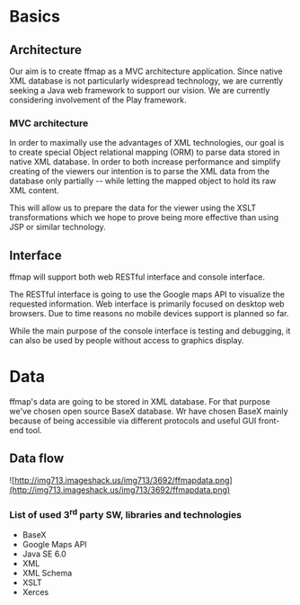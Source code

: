 # Basics #

## Architecture ##

Our aim is to create ffmap as a MVC architecture application. Since native XML database is not particularly widespread technology, we are currently seeking a Java web framework to support our vision. We are currently considering involvement of the Play framework.

### MVC architecture ###

In order to maximally use the advantages of XML technologies, our goal is to create special Object relational mapping (ORM) to parse data stored in native XML database. In order to both increase performance and simplify creating of the viewers our intention is to parse the XML data from the database only partially -- while letting the mapped object to hold its raw XML content.

This will allow us to prepare the data for the viewer using the XSLT transformations which we hope to prove being more effective than using JSP or similar technology.

## Interface ##

ffmap will support both web RESTful interface and console interface.

The RESTful interface is going to use the Google maps API to visualize the requested information. Web interface is primarily focused on desktop web browsers. Due to time reasons no mobile devices support is planned so far.

While the main purpose of the console interface is testing and debugging, it can also be used by people without access to graphics display.

# Data #

ffmap's data are going to be stored in XML database. For that purpose we've chosen open source BaseX database. Wr have chosen BaseX mainly because of being accessible via different protocols and useful GUI front-end tool.

## Data flow ##

![http://img713.imageshack.us/img713/3692/ffmapdata.png](http://img713.imageshack.us/img713/3692/ffmapdata.png)

### List of used 3<sup>rd</sup> party SW, libraries and technologies ###

  * BaseX
  * Google Maps API
  * Java SE 6.0
  * XML
  * XML Schema
  * XSLT
  * Xerces